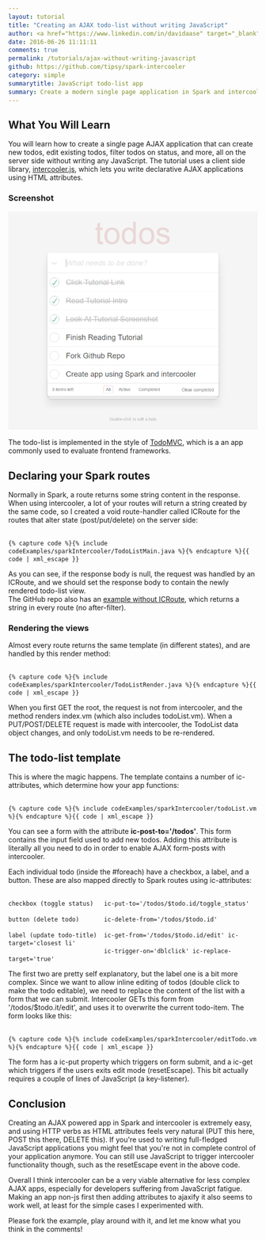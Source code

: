 ```yaml
---
layout: tutorial
title: "Creating an AJAX todo-list without writing JavaScript"
author: <a href="https://www.linkedin.com/in/davidaase" target="_blank">David Åse</a>
date: 2016-06-26 11:11:11
comments: true
permalink: /tutorials/ajax-without-writing-javascript
github: https://github.com/tipsy/spark-intercooler
category: simple
summarytitle: JavaScript todo-list app
summary: Create a modern single page application in Spark and intercooler.js without writing JavaScript.
---
```


## What You Will Learn
You will learn how to create a single page AJAX application that can create new todos, edit existing todos, filter todos on status, and more, all on the server side without writing any JavaScript. The tutorial uses a client side library, <a href="http://intercoolerjs.org/" target="_blank">intercooler.js</a>, which lets you write declarative AJAX applications using HTML attributes.

### Screenshot

<img src="/img/posts/sparkIntercooler/todoList.png" alt="Application Screenshot">

The todo-list is implemented in the style of <a href="http://todomvc.com/" target="_blank">TodoMVC</a>, which is a an app commonly used to evaluate frontend frameworks.

## Declaring your Spark routes
Normally in Spark, a route returns some string content in the response. When using intercooler, a lot of your routes will return a string created by the same code, so I created a void route-handler called ICRoute for the routes that alter state (post/put/delete) on the server side:
<pre><code class="language-java">
{% capture code %}{% include codeExamples/sparkIntercooler/TodoListMain.java %}{% endcapture %}{{ code | xml_escape }}
</code></pre>

As you can see, if the response body is null, the request was handled by an ICRoute, and we should set the response body to contain the newly rendered todo-list view.  
The GitHub repo also has an <a href="https://github.com/tipsy/spark-intercooler/blob/master/src/main/java/BasicTodoList.java" target="_blank">example without ICRoute</a>, which returns a string in every route (no after-filter).

### Rendering the views
Almost every route returns the same template (in different states), and are handled by this render method:
<pre><code class="language-java">
{% capture code %}{% include codeExamples/sparkIntercooler/TodoListRender.java %}{% endcapture %}{{ code | xml_escape }}
</code></pre>
When you first GET the root, the request is not from intercooler, and the method renders index.vm (which also includes todoList.vm). When a PUT/POST/DELETE request is made with intercooler, the TodoList data object changes, and only todoList.vm needs to be re-rendered.

## The todo-list template
This is where the magic happens. The template contains a number of ic-attributes, which determine how your app functions:
<pre><code class="language-markup">
{% capture code %}{% include codeExamples/sparkIntercooler/todoList.vm %}{% endcapture %}{{ code | xml_escape }}
</code></pre>

You can see a form with the attribute **ic-post-to='/todos'**. This form contains the input field used to add new todos. Adding this attribute is literally all you need to do in order to enable AJAX form-posts with intercooler.

Each individual todo (inside the #foreach) have a checkbox, a label, and a button. These are also mapped directly to Spark routes using ic-attributes:
<pre><code class="language-java">
checkbox (toggle status)   ic-put-to='/todos/$todo.id/toggle_status'

button (delete todo)       ic-delete-from='/todos/$todo.id'

label (update todo-title)  ic-get-from='/todos/$todo.id/edit' ic-target='closest li'
                           ic-trigger-on='dblclick' ic-replace-target='true'
</code></pre>

The first two are pretty self explanatory, but the label one is a bit more complex. Since we want to allow inline editing of todos (double click to make the todo editable), we need to replace the content of the list with a form that we can submit. Intercooler GETs this form from '/todos/$todo.it/edit', and uses it to overwrite the current todo-item. The form looks like this:

<pre><code class="language-markup">
{% capture code %}{% include codeExamples/sparkIntercooler/editTodo.vm %}{% endcapture %}{{ code | xml_escape }}
</code></pre>

The form has a ic-put property which triggers on form submit, and a ic-get which triggers if the users exits edit mode (resetEscape). This bit actually requires a couple of lines of JavaScript (a key-listener).

## Conclusion
Creating an AJAX powered app in Spark and intercooler is extremely easy, and using HTTP verbs as HTML attributes feels very natural (PUT this here, POST this there, DELETE this). If you're used to writing full-fledged JavaScript applications you might feel that you're not in complete control of your application anymore. You can still use JavaScript to trigger intercooler functionality though, such as the resetEscape event in the above code.

Overall I think intercooler can be a very viable alternative for less complex AJAX apps, especially for developers suffering from JavaScript fatigue. Making an app non-js first then adding attributes to ajaxify it also seems to work well, at least for the simple cases I experimented with.

Please fork the example, play around with it, and let me know what you think in the comments!